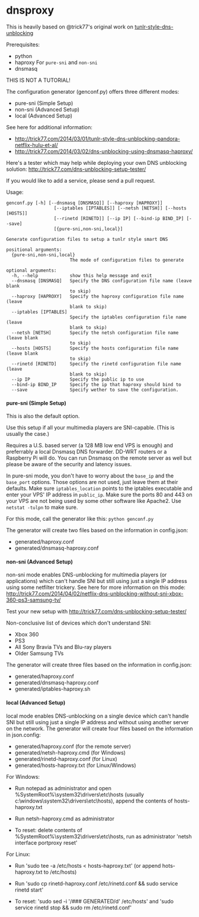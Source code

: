 dnsproxy
========

This is heavily based on @trick77's original work on [tunlr-style-dns-unblocking](https://github.com/trick77/tunlr-style-dns-unblocking/)

Prerequisites:
- python
- haproxy
For `pure-sni` and `non-sni`
- dnsmasq


THIS IS NOT A TUTORIAL!

The configuration generator (genconf.py) offers three different modes:
- pure-sni (Simple Setup)
- non-sni (Advanced Setup)
- local (Advanced Setup)

See here for additional information: 

- http://trick77.com/2014/03/01/tunlr-style-dns-unblocking-pandora-netflix-hulu-et-al/
- http://trick77.com/2014/03/02/dns-unblocking-using-dnsmasq-haproxy/

Here's a tester which may help while deploying your own DNS unblocking solution:
http://trick77.com/dns-unblocking-setup-tester/

If you would like to add a service, please send a pull request.

Usage: 
```
genconf.py [-h] [--dnsmasq [DNSMASQ]] [--haproxy [HAPROXY]]
                  [--iptables [IPTABLES]] [--netsh [NETSH]] [--hosts [HOSTS]]
                  [--rinetd [RINETD]] [--ip IP] [--bind-ip BIND_IP] [--save]
                  [{pure-sni,non-sni,local}]

Generate configuration files to setup a tunlr style smart DNS

positional arguments:
  {pure-sni,non-sni,local}
                        The mode of configuration files to generate

optional arguments:
  -h, --help            show this help message and exit
  --dnsmasq [DNSMASQ]   Specify the DNS configuration file name (leave blank
                        to skip)
  --haproxy [HAPROXY]   Specify the haproxy configuration file name (leave
                        blank to skip)
  --iptables [IPTABLES]
                        Specify the iptables configuration file name (leave
                        blank to skip)
  --netsh [NETSH]       Specify the netsh configuration file name (leave blank
                        to skip)
  --hosts [HOSTS]       Specify the hosts configuration file name (leave blank
                        to skip)
  --rinetd [RINETD]     Specify the rinetd configuration file name (leave
                        blank to skip)
  --ip IP               Specify the public ip to use
  --bind-ip BIND_IP     Specify the ip that haproxy should bind to
  --save                Specify wether to save the configuration.
 ```
#### pure-sni (Simple Setup)

This is also the default option.

Use this setup if all your multimedia players are SNI-capable. (This is usually the case.)

Requires a U.S. based server (a 128 MB low end VPS is enough) and preferrably a local Dnsmasq DNS forwarder. DD-WRT routers or a Raspberry Pi will do. You can run Dnsmasq on the remote server as well but please be aware of the security and latency issues.

In pure-sni mode, you don't have to worry about the `base_ip` and the `base_port` options. Those options are not used, just leave them at their defaults. Make sure `iptables_location` points to the iptables executable and enter your VPS' IP address in `public_ip`. Make sure the ports 80 and 443 on your VPS are not being used by some other software like Apache2. Use ```netstat -tulpn``` to make sure.

For this mode, call the generator like this:
```python genconf.py```

The generator will create two files based on the information in config.json:
- generated/haproxy.conf
- generated/dnsmasq-haproxy.conf
 
#### non-sni (Advanced Setup)

non-sni mode enables DNS-unblocking for multimedia players (or applications) which can't handle SNI but still using just a single IP address using some netfilter trickery. See here for more information on this mode:
http://trick77.com/2014/04/02/netflix-dns-unblocking-without-sni-xbox-360-ps3-samsung-tv/

Test your new setup with http://trick77.com/dns-unblocking-setup-tester/

Non-conclusive list of devices which don't understand SNI:
- Xbox 360 
- PS3
- All Sony Bravia TVs and Blu-ray players 
- Older Samsung TVs

The generator will create three files based on the information in config.json:
- generated/haproxy.conf
- generated/dnsmasq-haproxy.conf
- generated/iptables-haproxy.sh

#### local (Advanced Setup)

local mode enables DNS-unblocking on a single device which can't handle SNI but still using just a single IP address and without using another server on the network.
The generator will create four files based on the information in json.config:
- generated/haproxy.conf (for the remote server)
- generated/netsh-haproxy.cmd (for Windows)
- generated/rinetd-haproxy.conf (for Linux)
- generated/hosts-haproxy.txt (for Linux/Windows)

For Windows:
- Run notepad as administrator and open %SystemRoot%\system32\drivers\etc\hosts (usually c:\windows\system32\drivers\etc\hosts), append the contents of hosts-haproxy.txt
- Run netsh-haproxy.cmd as administrator

- To reset: delete contents of %SystemRoot%\system32\drivers\etc\hosts, run as administrator 'netsh interface portproxy reset'

For Linux:
- Run 'sudo tee -a /etc/hosts < hosts-haproxy.txt' (or append hots-haproxy.txt to /etc/hosts)
- Run 'sudo cp rinetd-haproxy.conf /etc/rinetd.conf && sudo service rinetd start'

- To reset: 'sudo sed -i '/### GENERATED/d' /etc/hosts' and 'sudo service rinetd stop && sudo rm /etc/rinetd.conf'

